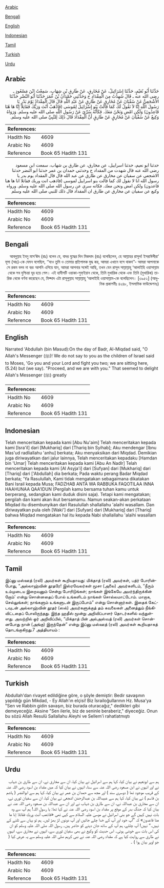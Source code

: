 [Arabic](#arabic)

[Bengali](#bengali)

[English](#english)

[Indonesian](#indonesian)

[Tamil](#tamil)

[Turkish](#turkish)

[Urdu](#urdu)

## Arabic


<div dir="rtl" lang="ar" style={{fontSize:'larger',backgroundColor:'#f8f9fa',padding:20}}>
حَدَّثَنَا أَبُو نُعَيْمٍ، حَدَّثَنَا إِسْرَائِيلُ، عَنْ مُخَارِقٍ، عَنْ طَارِقِ بْنِ شِهَابٍ، سَمِعْتُ ابْنَ مَسْعُودٍ ـ رضى الله عنه ـ قَالَ شَهِدْتُ مِنَ الْمِقْدَادِ ح وَحَدَّثَنِي حَمْدَانُ بْنُ عُمَرَ حَدَّثَنَا أَبُو النَّضْرِ حَدَّثَنَا الأَشْجَعِيُّ عَنْ سُفْيَانَ عَنْ مُخَارِقٍ عَنْ طَارِقٍ عَنْ عَبْدِ اللَّهِ قَالَ قَالَ الْمِقْدَادُ يَوْمَ بَدْرٍ يَا رَسُولَ اللَّهِ إِنَّا لاَ نَقُولُ لَكَ كَمَا قَالَتْ بَنُو إِسْرَائِيلَ لِمُوسَى ‏(‏فَاذْهَبْ أَنْتَ وَرَبُّكَ فَقَاتِلاَ إِنَّا هَا هُنَا قَاعِدُونَ‏)‏ وَلَكِنِ امْضِ وَنَحْنُ مَعَكَ‏.‏ فَكَأَنَّهُ سُرِّيَ عَنْ رَسُولِ اللَّهِ صلى الله عليه وسلم‏.‏ وَرَوَاهُ وَكِيعٌ عَنْ سُفْيَانَ عَنْ مُخَارِقٍ عَنْ طَارِقٍ أَنَّ الْمِقْدَادَ قَالَ ذَلِكَ لِلنَّبِيِّ صلى الله عليه وسلم‏.‏
</div>
<div style={{backgroundColor:'#f8f9fa',padding:20, marginBottom: 10}}><table> <thead> <tr> <th>References:</th> <th></th> </tr> </thead> <tbody><tr><td>Hadith No</td><td>4609</td></tr><tr><td>Arabic No</td><td>4609</td></tr><tr><td>Reference</td><td>Book 65 Hadith 131</td></tr></tbody></table></div>


<div dir="rtl" lang="ar" style={{fontSize:'larger',backgroundColor:'#f8f9fa',padding:20}}>
حدثنا ابو نعيم، حدثنا اسراييل، عن مخارق، عن طارق بن شهاب، سمعت ابن مسعود رضى الله عنه قال شهدت من المقداد ح وحدثني حمدان بن عمر حدثنا ابو النضر حدثنا الاشجعي عن سفيان عن مخارق عن طارق عن عبد الله قال قال المقداد يوم بدر يا رسول الله انا لا نقول لك كما قالت بنو اسراييل لموسى (فاذهب انت وربك فقاتلا انا ها هنا قاعدون) ولكن امض ونحن معك. فكانه سري عن رسول الله صلى الله عليه وسلم. ورواه وكيع عن سفيان عن مخارق عن طارق ان المقداد قال ذلك للنبي صلى الله عليه وسلم
</div>
<div style={{backgroundColor:'#f8f9fa',padding:20, marginBottom: 10}}><table> <thead> <tr> <th>References:</th> <th></th> </tr> </thead> <tbody><tr><td>Hadith No</td><td>4609</td></tr><tr><td>Arabic No</td><td>4609</td></tr><tr><td>Reference</td><td>Book 65 Hadith 131</td></tr></tbody></table></div>

## Bengali


<div dir="rtl" lang="bn" style={{fontSize:'larger',backgroundColor:'#f8f9fa',padding:20}}>
‘আবদুল্লাহ ইবনু মাস‘ঊদ (রাঃ) বলেন যে, বাদর যুদ্ধের দিন মিকদাদ (রাঃ) বলেছিলেন, হে আল্লাহর রাসূল! ইসরাঈলীরা মূসা (আঃ)-কে যেমন বলেছিল, ‘‘যাও তুমি ও তোমার প্রতিপালক যুদ্ধ কর, আমরা এখানে বসে থাকব’’- আমরা আপনাকে সে রকম বলব না বরং আপনি এগিয়ে যান, আমরা আপনার সঙ্গেই আছি, তখন যেন রাসূল সাল্লাল্লাহু ‘আলাইহি ওয়াসাল্লাম থেকে সব দুশ্চিন্তা দূর হয়ে গেল। এই হাদীসটি ওয়াকা-সুফ্ইয়ান থেকে, তিনি মুখারিক থেকে এবং তিনি (মুখারিক) তারিক থেকে বর্ণনা করেছেন যে, মিক্দাদ এটা রাসূলুল্লাহ সাল্লাল্লাহু ‘আলাইহি ওয়াসাল্লাম-কে বলেছিলেন। [৩৯৫২] (আধুনিক প্রকাশনীঃ ৪২৪৮, ইসলামিক ফাউন্ডেশনঃ)
</div>
<div style={{backgroundColor:'#f8f9fa',padding:20, marginBottom: 10}}><table> <thead> <tr> <th>References:</th> <th></th> </tr> </thead> <tbody><tr><td>Hadith No</td><td>4609</td></tr><tr><td>Arabic No</td><td>4609</td></tr><tr><td>Reference</td><td>Book 65 Hadith 131</td></tr></tbody></table></div>

## English


<div dir="ltr" lang="en" style={{fontSize:'larger',backgroundColor:'#f8f9fa',padding:20}}>
Narrated 'Abdullah (bin Masud):On the day of Badr, Al-Miqdad said, "O Allah's Messenger (ﷺ)! We do not say to you as the children of Israel said to Moses, 'Go you and your Lord and fight you two; we are sitting here, (5.24) but (we say). "Proceed, and we are with you." That seemed to delight Allah's Messenger (ﷺ) greatly
</div>
<div style={{backgroundColor:'#f8f9fa',padding:20, marginBottom: 10}}><table> <thead> <tr> <th>References:</th> <th></th> </tr> </thead> <tbody><tr><td>Hadith No</td><td>4609</td></tr><tr><td>Arabic No</td><td>4609</td></tr><tr><td>Reference</td><td>Book 65 Hadith 131</td></tr></tbody></table></div>

## Indonesian


<div dir="ltr" lang="id" style={{fontSize:'larger',backgroundColor:'#f8f9fa',padding:20}}>
Telah menceritakan kepada kami [Abu Nu'aim] Telah menceritakan kepada kami [Isra'il] dari [Mukhariq] dari [Thariq bin Syihab]; Aku mendengar [Ibnu Mas'ud radliallahu 'anhu] berkata; Aku menyaksikan dari Miqdad. Demikian juga diriwayatkan dari jalur lainnya, Telah menceritakan kepadaku [Hamdan bin 'Umar] Telah menceritakan kepada kami [Abu An Nadlr] Telah menceritakan kepada kami [Al Asyja'i] dari [Sufyan] dari [Mukhariq] dari [Thariq] dari ['Abdullah] dia berkata; Pada waktu perang Badar Miqdad berkata; 'Ya Rasulullah, Kami tidak mengatakan sebagaimana dikatakan Bani Israil kepada Musa; FADZHAB ANTA WA RABBUKA FAQOTILAA INNA HAAHUNAA QAA'IDUN (Pergilah kamu bersama tuhan kamu untuk berperang, sedangkan kami duduk disini saja). Tetapi kami mengatakan; pergilah dan kami akan ikut bersamamu. Namun seakan-akan perkataan Miqdad itu disembunyikan dari Rasulullah shallallahu 'alaihi wasallam. Dan diriwayatkan pula oleh [Waki'] dari [Sufyan] dari [Mukhariq] dari [Thariq] bahwa Miqdad mengatakan hal itu kepada Nabi shallallahu 'alaihi wasallam
</div>
<div style={{backgroundColor:'#f8f9fa',padding:20, marginBottom: 10}}><table> <thead> <tr> <th>References:</th> <th></th> </tr> </thead> <tbody><tr><td>Hadith No</td><td>4609</td></tr><tr><td>Arabic No</td><td>4609</td></tr><tr><td>Reference</td><td>Book 65 Hadith 131</td></tr></tbody></table></div>

## Tamil


<div dir="ltr" lang="ta" style={{fontSize:'larger',backgroundColor:'#f8f9fa',padding:20}}>
இப்னு மஸ்ஊத் (ரலி) அவர்கள் கூறியதாவது: மிக்தாத் (ரலி) அவர்கள், பத்ர் போரின்போது, “அல்லாஹ்வின் தூதரே! இஸ்ரவேலர்கள் மூசா (அலை) அவர்களிடம், “நீரும் உம்முடைய இறைவனும் சென்று போரிடுங்கள்; நாங்கள் இங்கேயே அமர்ந்திருக்கின் றோம்' என்று சொன்னதைப் போல் உங்களிடம் நாங்கள் சொல்லமாட்டோம். மாறாக, செல்லுங்கள்; நாங்களும் உங்களுடன் இருப்போம்” என்று சொன்னார்கள். இதைக் கேட்டவுடன் அல்லாஹ்வின் தூதர் (ஸல்) அவர்களுக்குத் தம் கவலைகள் அனைத்தும் நீங்கிவிட்டதைப் போலிருந்தது. இந்த ஹதீஸ் மூன்று அறிவிப்பாளர் தொடர்களில் வந்துள்ளது. அவற்றில் ஓர் அறிவிப்பில், “மிக்தாத் பின் அல்அஸ்வத் (ரலி) அவர்கள் சொன்னபோது நான் (அங்கு) இருந்தேன்” என்று இப்னு மஸ்ஊத் (ரலி) அவர்கள் கூறியதாகத் தொடங்குகிறது.7 அத்தியாயம் :
</div>
<div style={{backgroundColor:'#f8f9fa',padding:20, marginBottom: 10}}><table> <thead> <tr> <th>References:</th> <th></th> </tr> </thead> <tbody><tr><td>Hadith No</td><td>4609</td></tr><tr><td>Arabic No</td><td>4609</td></tr><tr><td>Reference</td><td>Book 65 Hadith 131</td></tr></tbody></table></div>

## Turkish


<div dir="ltr" lang="tr" style={{fontSize:'larger',backgroundColor:'#f8f9fa',padding:20}}>
Abdullah'dan rivayet edildiğine göre, o şöyle demiştir: Bedir savaşının yapıldığı gün Mikdad, - Ey Allah'ın elçisi! Biz İsrailoğullarının Hz. Musa'ya "Sen ve Rabbin gidin savaşın, biz burada oturacağız," dedikleri gibi demeyeceğiz. Aksine "Sen ilerle, biz de seninle beraberiz," diyeceğiz. Onun bu sözü Allah Resulü Sallallahu Aleyhi ve Sellem'i rahatlatmıştı
</div>
<div style={{backgroundColor:'#f8f9fa',padding:20, marginBottom: 10}}><table> <thead> <tr> <th>References:</th> <th></th> </tr> </thead> <tbody><tr><td>Hadith No</td><td>4609</td></tr><tr><td>Arabic No</td><td>4609</td></tr><tr><td>Reference</td><td>Book 65 Hadith 131</td></tr></tbody></table></div>

## Urdu


<div dir="rtl" lang="ur" style={{fontSize:'larger',backgroundColor:'#f8f9fa',padding:20}}>
ہم سے ابونعیم نے بیان کیا، کہا ہم سے اسرائیل نے بیان کیا، ان سے مخارق نے، ان سے طارق بن شہاب نے اور انہوں نے ابن مسعود رضی اللہ عنہ سے سنا، انہوں نے بیان کیا کہ میں مقداد بن اسود رضی اللہ عنہ کے قریب موجود تھا ( دوسری سند ) اور مجھ سے حمدان بن عمر نے بیان کیا، کہا ہم سے ابوالنضر ( ہاشم بن قاسم ) نے بیان کیا، کہا ہم سے عبیداللہ بن عبدالرحمٰن اشجعی نے بیان کیا، ان سے سفیان ثوری نے، ان سے مخارق بن عبداللہ نے، ان سے طارق بن شہاب نے اور ان سے عبداللہ بن مسعود رضی اللہ عنہ نے بیان کیا کہ جنگ بدر کے موقع پر مقداد بن اسود رضی اللہ عنہ نے کہا تھا: یا رسول اللہ! ہم آپ سے وہ بات نہیں کہیں گے جو بنی اسرائیل نے موسیٰ علیہ السلام سے کہی تھی «فاذهب أنت وربك فقاتلا إنا ها هنا قاعدون‏» کہ ”آپ خود اور آپ کے خدا چلے جائیں اور آپ دونوں لڑ بھڑ لیں۔ ہم تو یہاں سے ٹلنے کے نہیں۔“ نہیں! آپ چلئے، ہم آپ کے ساتھ جان دینے کو حاضر ہیں۔ رسول اللہ صلی اللہ علیہ وسلم کو ان کی اس بات سے خوشی ہوئی۔ اس حدیث کو وکیع نے بھی سفیان ثوری سے، انہوں نے مخارق سے، انہوں نے طارق سے روایت کیا ہے کہ مقداد رضی اللہ عنہ نے نبی کریم صلی اللہ علیہ وسلم سے یہ عرض کیا ( جو اوپر بیان ہوا ) ۔
</div>
<div style={{backgroundColor:'#f8f9fa',padding:20, marginBottom: 10}}><table> <thead> <tr> <th>References:</th> <th></th> </tr> </thead> <tbody><tr><td>Hadith No</td><td>4609</td></tr><tr><td>Arabic No</td><td>4609</td></tr><tr><td>Reference</td><td>Book 65 Hadith 131</td></tr></tbody></table></div>